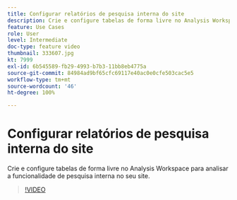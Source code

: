 ```yaml
---
title: Configurar relatórios de pesquisa interna do site
description: Crie e configure tabelas de forma livre no Analysis Workspace para analisar a funcionalidade de pesquisa interna no seu site.
feature: Use Cases
role: User
level: Intermediate
doc-type: feature video
thumbnail: 333607.jpg
kt: 7999
exl-id: 6b545589-fb29-4993-b7b3-11bb8eb4775a
source-git-commit: 84984ad9bf65cfc69117e40ac0e0cfe503cac5e5
workflow-type: tm+mt
source-wordcount: '46'
ht-degree: 100%

---
```


# Configurar relatórios de pesquisa interna do site

Crie e configure tabelas de forma livre no Analysis Workspace para analisar a funcionalidade de pesquisa interna no seu site.

>[!VIDEO](https://video.tv.adobe.com/v/333607/?quality=12&learn=on)
